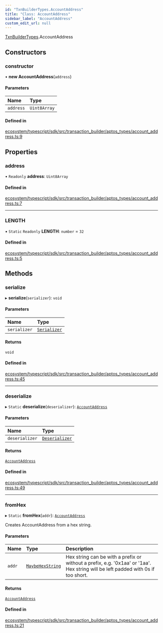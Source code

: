 ```yaml
---
id: "TxnBuilderTypes.AccountAddress"
title: "Class: AccountAddress"
sidebar_label: "AccountAddress"
custom_edit_url: null
---
```


[TxnBuilderTypes](../namespaces/TxnBuilderTypes.md).AccountAddress

## Constructors

### constructor

• **new AccountAddress**(`address`)

#### Parameters

| Name | Type |
| :------ | :------ |
| `address` | `Uint8Array` |

#### Defined in

[ecosystem/typescript/sdk/src/transaction_builder/aptos_types/account_address.ts:9](https://github.com/aptos-labs/aptos-core/blob/fb73eb358/ecosystem/typescript/sdk/src/transaction_builder/aptos_types/account_address.ts#L9)

## Properties

### address

• `Readonly` **address**: `Uint8Array`

#### Defined in

[ecosystem/typescript/sdk/src/transaction_builder/aptos_types/account_address.ts:7](https://github.com/aptos-labs/aptos-core/blob/fb73eb358/ecosystem/typescript/sdk/src/transaction_builder/aptos_types/account_address.ts#L7)

___

### LENGTH

▪ `Static` `Readonly` **LENGTH**: `number` = `32`

#### Defined in

[ecosystem/typescript/sdk/src/transaction_builder/aptos_types/account_address.ts:5](https://github.com/aptos-labs/aptos-core/blob/fb73eb358/ecosystem/typescript/sdk/src/transaction_builder/aptos_types/account_address.ts#L5)

## Methods

### serialize

▸ **serialize**(`serializer`): `void`

#### Parameters

| Name | Type |
| :------ | :------ |
| `serializer` | [`Serializer`](BCS.Serializer.md) |

#### Returns

`void`

#### Defined in

[ecosystem/typescript/sdk/src/transaction_builder/aptos_types/account_address.ts:45](https://github.com/aptos-labs/aptos-core/blob/fb73eb358/ecosystem/typescript/sdk/src/transaction_builder/aptos_types/account_address.ts#L45)

___

### deserialize

▸ `Static` **deserialize**(`deserializer`): [`AccountAddress`](TxnBuilderTypes.AccountAddress.md)

#### Parameters

| Name | Type |
| :------ | :------ |
| `deserializer` | [`Deserializer`](BCS.Deserializer.md) |

#### Returns

[`AccountAddress`](TxnBuilderTypes.AccountAddress.md)

#### Defined in

[ecosystem/typescript/sdk/src/transaction_builder/aptos_types/account_address.ts:49](https://github.com/aptos-labs/aptos-core/blob/fb73eb358/ecosystem/typescript/sdk/src/transaction_builder/aptos_types/account_address.ts#L49)

___

### fromHex

▸ `Static` **fromHex**(`addr`): [`AccountAddress`](TxnBuilderTypes.AccountAddress.md)

Creates AccountAddress from a hex string.

#### Parameters

| Name | Type | Description |
| :------ | :------ | :------ |
| `addr` | [`MaybeHexString`](../modules.md#maybehexstring) | Hex string can be with a prefix or without a prefix,   e.g. '0x1aa' or '1aa'. Hex string will be left padded with 0s if too short. |

#### Returns

[`AccountAddress`](TxnBuilderTypes.AccountAddress.md)

#### Defined in

[ecosystem/typescript/sdk/src/transaction_builder/aptos_types/account_address.ts:21](https://github.com/aptos-labs/aptos-core/blob/fb73eb358/ecosystem/typescript/sdk/src/transaction_builder/aptos_types/account_address.ts#L21)
